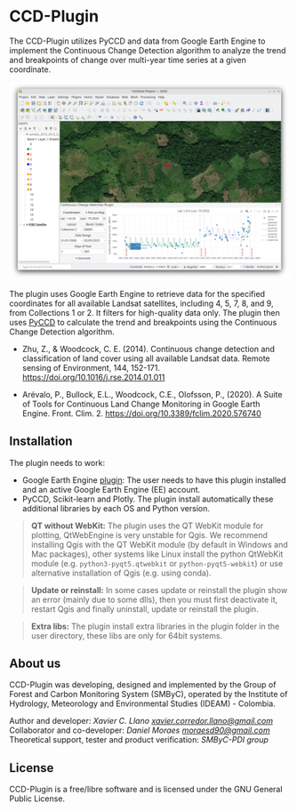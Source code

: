 # CCD-Plugin

The CCD-Plugin utilizes PyCCD and data from Google Earth Engine to implement the Continuous Change Detection algorithm to analyze the trend and breakpoints of change over multi-year time series at a given coordinate.

![](screenshot.webp)

The plugin uses Google Earth Engine to retrieve data for the specified coordinates for all available Landsat satellites, including 4, 5, 7, 8, and 9, from Collections 1 or 2. It filters for high-quality data only. The plugin then uses [PyCCD](https://code.usgs.gov/lcmap/pyccd) to calculate the trend and breakpoints using the Continuous Change Detection algorithm.

- Zhu, Z., & Woodcock, C. E. (2014). Continuous change detection and classification of land cover using all available Landsat data. Remote sensing of Environment, 144, 152-171. https://doi.org/10.1016/j.rse.2014.01.011

- Arévalo, P., Bullock, E.L., Woodcock, C.E., Olofsson, P., (2020). A Suite of Tools for Continuous Land Change Monitoring in Google Earth Engine. Front. Clim. 2. https://doi.org/10.3389/fclim.2020.576740

## Installation

The plugin needs to work:

- Google Earth Engine [plugin](https://gee-community.github.io/qgis-earthengine-plugin/ ): The user needs to have this plugin installed and an active Google Earth Engine (EE) account.
- PyCCD, Scikit-learn and Plotly. The plugin install automatically these additional libraries by each OS and Python version.

> **QT without WebKit:**
> The plugin uses the QT WebKit module for plotting, QtWebEngine is very unstable for Qgis. We recommend installing
> Qgis with the QT WebKit module (by default in Windows and Mac packages), other systems like Linux install the
> python QtWebKit module (e.g. `python3-pyqt5.qtwebkit` or `python-pyqt5-webkit`) or use alternative installation of
> Qgis (e.g. using conda). 

> **Update or reinstall:**
> In some cases update or reinstall the plugin show an error (mainly due to some dlls), then you must first 
> deactivate it, restart Qgis and finally uninstall, update or reinstall the plugin.

> **Extra libs:** The plugin install extra libraries in the plugin folder in the user directory, these libs are only 
> for 64bit systems.

## About us

CCD-Plugin was developing, designed and implemented by the Group of Forest and Carbon Monitoring System (SMByC), operated by the Institute of Hydrology, Meteorology and Environmental Studies (IDEAM) - Colombia.

Author and developer: *Xavier C. Llano* *<xavier.corredor.llano@gmail.com>*  
Collaborator and co-developer: *Daniel Moraes* *<moraesd90@gmail.com>*  
Theoretical support, tester and product verification: *SMByC-PDI group*  

## License

CCD-Plugin is a free/libre software and is licensed under the GNU General Public License.
